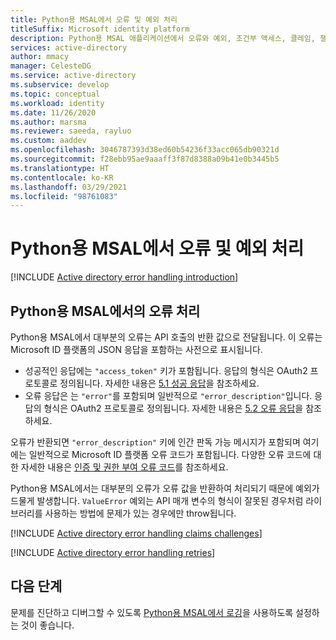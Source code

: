```yaml
---
title: Python용 MSAL에서 오류 및 예외 처리
titleSuffix: Microsoft identity platform
description: Python용 MSAL 애플리케이션에서 오류와 예외, 조건부 액세스, 클레임, 챌린지 및 다시 시도를 처리하는 방법을 알아봅니다.
services: active-directory
author: mmacy
manager: CelesteDG
ms.service: active-directory
ms.subservice: develop
ms.topic: conceptual
ms.workload: identity
ms.date: 11/26/2020
ms.author: marsma
ms.reviewer: saeeda, rayluo
ms.custom: aaddev
ms.openlocfilehash: 3046787393d38ed60b54236f33acc065db90321d
ms.sourcegitcommit: f28ebb95ae9aaaff3f87d8388a09b41e0b3445b5
ms.translationtype: HT
ms.contentlocale: ko-KR
ms.lasthandoff: 03/29/2021
ms.locfileid: "98761083"
---
```

# <a name="handle-errors-and-exceptions-in-msal-for-python"></a>Python용 MSAL에서 오류 및 예외 처리

[!INCLUDE [Active directory error handling introduction](../../../includes/active-directory-develop-error-handling-introduction.md)]

## <a name="error-handling-in-msal-for-python"></a>Python용 MSAL에서의 오류 처리

Python용 MSAL에서 대부분의 오류는 API 호출의 반환 값으로 전달됩니다. 이 오류는 Microsoft ID 플랫폼의 JSON 응답을 포함하는 사전으로 표시됩니다.

* 성공적인 응답에는 `"access_token"` 키가 포함됩니다. 응답의 형식은 OAuth2 프로토콜로 정의됩니다. 자세한 내용은 [5.1 성공 응답](https://tools.ietf.org/html/rfc6749#section-5.1)을 참조하세요.
* 오류 응답은 는 `"error"`를 포함되며 일반적으로 `"error_description"`입니다. 응답의 형식은 OAuth2 프로토콜로 정의됩니다. 자세한 내용은 [5.2 오류 응답](https://tools.ietf.org/html/rfc6749#section-5.2)을 참조하세요.

오류가 반환되면 `"error_description"` 키에 인간 판독 가능 메시지가 포함되며 여기에는 일반적으로 Microsoft ID 플랫폼 오류 코드가 포함됩니다. 다양한 오류 코드에 대한 자세한 내용은 [인증 및 권한 부여 오류 코드](./reference-aadsts-error-codes.md)를 참조하세요.

Python용 MSAL에서는 대부분의 오류가 오류 값을 반환하여 처리되기 때문에 예외가 드물게 발생합니다. `ValueError` 예외는 API 매개 변수의 형식이 잘못된 경우처럼 라이브러리를 사용하는 방법에 문제가 있는 경우에만 throw됩니다.

[!INCLUDE [Active directory error handling claims challenges](../../../includes/active-directory-develop-error-handling-claims-challenges.md)]

[!INCLUDE [Active directory error handling retries](../../../includes/active-directory-develop-error-handling-retries.md)]

## <a name="next-steps"></a>다음 단계

문제를 진단하고 디버그할 수 있도록 [Python용 MSAL에서 로깅](msal-logging-python.md)을 사용하도록 설정하는 것이 좋습니다.
